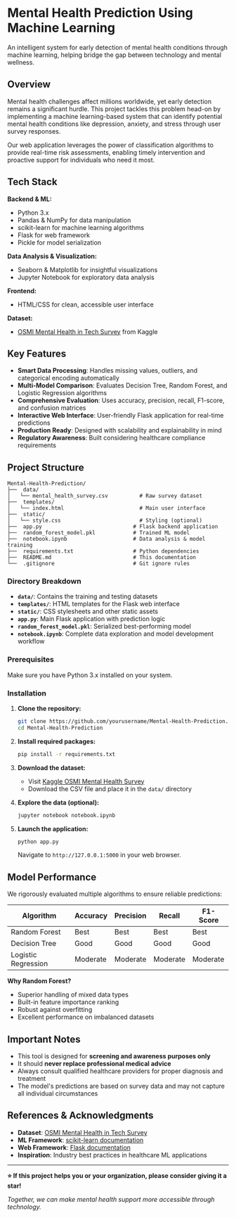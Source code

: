 # Mental Health Prediction Using Machine Learning 
An intelligent system for early detection of mental health conditions through machine learning, helping bridge the gap between technology and mental wellness.

## Overview

Mental health challenges affect millions worldwide, yet early detection remains a significant hurdle. This project tackles this problem head-on by implementing a machine learning-based system that can identify potential mental health conditions like depression, anxiety, and stress through user survey responses.

Our web application leverages the power of classification algorithms to provide real-time risk assessments, enabling timely intervention and proactive support for individuals who need it most.

## Tech Stack

**Backend & ML:**
- Python 3.x
- Pandas & NumPy for data manipulation
- scikit-learn for machine learning algorithms
- Flask for web framework
- Pickle for model serialization

**Data Analysis & Visualization:**
- Seaborn & Matplotlib for insightful visualizations
- Jupyter Notebook for exploratory data analysis

**Frontend:**
- HTML/CSS for clean, accessible user interface

**Dataset:**
- [OSMI Mental Health in Tech Survey](https://www.kaggle.com/datasets/osmi/mental-health-in-tech-survey) from Kaggle

## Key Features

- **Smart Data Processing**: Handles missing values, outliers, and categorical encoding automatically
- **Multi-Model Comparison**: Evaluates Decision Tree, Random Forest, and Logistic Regression algorithms
- **Comprehensive Evaluation**: Uses accuracy, precision, recall, F1-score, and confusion matrices
- **Interactive Web Interface**: User-friendly Flask application for real-time predictions
- **Production Ready**: Designed with scalability and explainability in mind
- **Regulatory Awareness**: Built considering healthcare compliance requirements

## Project Structure

```
Mental-Health-Prediction/
├──  data/
│   └── mental_health_survey.csv          # Raw survey dataset
├──  templates/
│   └── index.html                        # Main user interface
├──  static/
│   └── style.css                         # Styling (optional)
├──  app.py                             # Flask backend application
├──  random_forest_model.pkl            # Trained ML model
├──  notebook.ipynb                     # Data analysis & model training
├──  requirements.txt                   # Python dependencies
├──  README.md                          # This documentation
└──  .gitignore                         # Git ignore rules
```

### Directory Breakdown

- **`data/`**: Contains the training and testing datasets
- **`templates/`**: HTML templates for the Flask web interface
- **`static/`**: CSS stylesheets and other static assets
- **`app.py`**: Main Flask application with prediction logic
- **`random_forest_model.pkl`**: Serialized best-performing model
- **`notebook.ipynb`**: Complete data exploration and model development workflow


### Prerequisites
Make sure you have Python 3.x installed on your system.

### Installation

1. **Clone the repository:**
   ```bash
   git clone https://github.com/yourusername/Mental-Health-Prediction.git
   cd Mental-Health-Prediction
   ```

2. **Install required packages:**
   ```bash
   pip install -r requirements.txt
   ```

3. **Download the dataset:**
   - Visit [Kaggle OSMI Mental Health Survey](https://www.kaggle.com/datasets/osmi/mental-health-in-tech-survey)
   - Download the CSV file and place it in the `data/` directory

4. **Explore the data (optional):**
   ```bash
   jupyter notebook notebook.ipynb
   ```

5. **Launch the application:**
   ```bash
   python app.py
   ```
   
   Navigate to `http://127.0.0.1:5000` in your web browser.

## Model Performance

We rigorously evaluated multiple algorithms to ensure reliable predictions:

| Algorithm | Accuracy | Precision | Recall | F1-Score |
|-----------|----------|-----------|---------|----------|
| Random Forest |  Best |  Best |  Best |  Best |
| Decision Tree | Good | Good | Good | Good |
| Logistic Regression | Moderate | Moderate | Moderate | Moderate |

**Why Random Forest?**
- Superior handling of mixed data types
- Built-in feature importance ranking
- Robust against overfitting
- Excellent performance on imbalanced datasets

##  Important Notes

- This tool is designed for **screening and awareness purposes only**
- It should **never replace professional medical advice**
- Always consult qualified healthcare providers for proper diagnosis and treatment
- The model's predictions are based on survey data and may not capture all individual circumstances

## References & Acknowledgments

- **Dataset**: [OSMI Mental Health in Tech Survey](https://www.kaggle.com/datasets/osmi/mental-health-in-tech-survey)
- **ML Framework**: [scikit-learn documentation](https://scikit-learn.org/)
- **Web Framework**: [Flask documentation](https://flask.palletsprojects.com/)
- **Inspiration**: Industry best practices in healthcare ML applications

---

**⭐ If this project helps you or your organization, please consider giving it a star!**

*Together, we can make mental health support more accessible through technology.*
